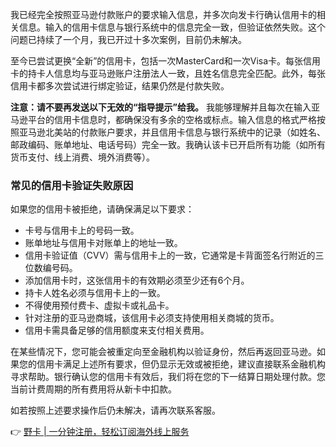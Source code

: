 我已经完全按照亚马逊付款账户的要求输入信息，并多次向发卡行确认信用卡的相关信息。输入的信用卡信息与银行系统中的信息完全一致，但验证依然失败。这个问题已持续了一个月，我已开过十多次案例，目前仍未解决。

至今已尝试更换“全新”的信用卡，包括一次MasterCard和一次Visa卡。每张信用卡的持卡人信息均与亚马逊账户注册法人一致，且姓名信息完全匹配。此外，每张信用卡都多次尝试进行绑定验证，结果仍然是付款失败。

**注意：请不要再发送以下无效的“指导提示”给我。** 我能够理解并且每次在输入亚马逊平台的信用卡信息时，都确保没有多余的空格或标点。输入信息的格式严格按照亚马逊北美站的付款账户要求，并且信用卡信息与银行系统中的记录（如姓名、邮政编码、账单地址、电话号码）完全一致。我确认该卡已开启所有功能（如所有货币支付、线上消费、境外消费等）。

### 常见的信用卡验证失败原因

如果您的信用卡被拒绝，请确保满足以下要求：

- 卡号与信用卡上的号码一致。
- 账单地址与信用卡对账单上的地址一致。
- 信用卡验证值（CVV）需与信用卡上的一致，它通常是卡背面签名行附近的三位数编号码。
- 添加信用卡时，这张信用卡的有效期必须至少还有6个月。
- 持卡人姓名必须与信用卡上的一致。
- 不得使用预付费卡、虚拟卡或礼品卡。
- 针对注册的亚马逊商城，该信用卡必须支持使用相关商城的货币。
- 信用卡需具备足够的信用额度来支付相关费用。

在某些情况下，您可能会被重定向至金融机构以验证身份，然后再返回亚马逊。如果您的信用卡满足上述所有要求，但仍显示无效或被拒绝，建议直接联系金融机构寻求帮助。银行确认您的信用卡有效后，我们将在您的下一结算日期处理付款。您当前计费周期的所有费用将从新卡中扣款。

如若按照上述要求操作后仍未解决，请再次联系客服。

👉 [野卡 | 一分钟注册，轻松订阅海外线上服务](https://bit.ly/bewildcard)